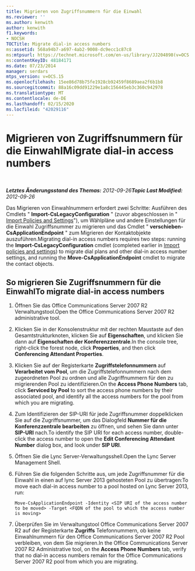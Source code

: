 ```yaml
---
title: Migrieren von Zugriffsnummern für die Einwahl
ms.reviewer: ''
ms.author: kenwith
author: kenwith
f1.keywords:
- NOCSH
TOCTitle: Migrate dial-in access numbers
ms:assetid: 568a94b7-a697-4ab2-9008-dc9ecc1c87c8
ms:mtpsurl: https://technet.microsoft.com/en-us/library/JJ204898(v=OCS.15)
ms:contentKeyID: 48184171
ms.date: 07/23/2014
manager: serdars
mtps_version: v=OCS.15
ms.openlocfilehash: 15ee86d78b75fe1928cb92459f8689aea2f6b1b8
ms.sourcegitcommit: 88a16c09dd91229e1a8c156445eb3c360c942978
ms.translationtype: MT
ms.contentlocale: de-DE
ms.lasthandoff: 02/15/2020
ms.locfileid: "42029116"
---
```

<div data-xmlns="http://www.w3.org/1999/xhtml">

<div class="topic" data-xmlns="http://www.w3.org/1999/xhtml" data-msxsl="urn:schemas-microsoft-com:xslt" data-cs="http://msdn.microsoft.com/">

<div data-asp="http://msdn2.microsoft.com/asp">

# <a name="migrate-dial-in-access-numbers"></a><span data-ttu-id="1ed1b-102">Migrieren von Zugriffsnummern für die Einwahl</span><span class="sxs-lookup"><span data-stu-id="1ed1b-102">Migrate dial-in access numbers</span></span>

</div>

<div id="mainSection">

<div id="mainBody">

<span> </span>

<span data-ttu-id="1ed1b-103">_**Letztes Änderungsstand des Themas:** 2012-09-26_</span><span class="sxs-lookup"><span data-stu-id="1ed1b-103">_**Topic Last Modified:** 2012-09-26_</span></span>

<span data-ttu-id="1ed1b-104">Das Migrieren von Einwahlnummern erfordert zwei Schritte: Ausführen des Cmdlets " **Import-CsLegacyConfiguration** " (zuvor abgeschlossen in " [Import Policies and Settings](import-policies-and-settings.md)"), um Wählpläne und andere Einstellungen für die Einwahl Zugriffsnummer zu migrieren und das Cmdlet " **verschieben-CsApplicationEndpoint** " zum Migrieren der Kontaktobjekte auszuführen.</span><span class="sxs-lookup"><span data-stu-id="1ed1b-104">Migrating dial-in access numbers requires two steps: running the **Import-CsLegacyConfiguration** cmdlet (completed earlier in [Import policies and settings](import-policies-and-settings.md)) to migrate dial plans and other dial-in access number settings, and running the **Move-CsApplicationEndpoint** cmdlet to migrate the contact objects.</span></span>

<div>

## <a name="to-migrate-dial-in-access-numbers"></a><span data-ttu-id="1ed1b-105">So migrieren Sie Zugriffsnummern für die Einwahl</span><span class="sxs-lookup"><span data-stu-id="1ed1b-105">To migrate dial-in access numbers</span></span>

1.  <span data-ttu-id="1ed1b-106">Öffnen Sie das Office Communications Server 2007 R2 Verwaltungstool.</span><span class="sxs-lookup"><span data-stu-id="1ed1b-106">Open the Office Communications Server 2007 R2 administrative tool.</span></span>

2.  <span data-ttu-id="1ed1b-107">Klicken Sie in der Konsolenstruktur mit der rechten Maustaste auf den Gesamtstrukturknoten, klicken Sie auf **Eigenschaften**, und klicken Sie dann auf **Eigenschaften der Konferenzzentrale**.</span><span class="sxs-lookup"><span data-stu-id="1ed1b-107">In the console tree, right-click the forest node, click **Properties**, and then click **Conferencing Attendant Properties**.</span></span>

3.  <span data-ttu-id="1ed1b-108">Klicken Sie auf der Registerkarte **Zugriffstelefonnummern** auf **Verarbeitet vom Pool**, um die Zugriffstelefonnummern nach dem zugeordneten Pool zu ordnen und alle Zugriffnummern für den zu migrierenden Pool zu identifizieren.</span><span class="sxs-lookup"><span data-stu-id="1ed1b-108">On the **Access Phone Numbers** tab, click **Serviced by Pool** to sort the access phone numbers by their associated pool, and identify all the access numbers for the pool from which you are migrating.</span></span>

4.  <span data-ttu-id="1ed1b-109">Zum Identifizieren der SIP-URI für jede Zugriffsnummer doppelklicken Sie auf die Zugriffsnummer, um das Dialogfeld **Nummer für die Konferenzzentrale bearbeiten** zu öffnen, und sehen Sie dann unter **SIP-URI** nach.</span><span class="sxs-lookup"><span data-stu-id="1ed1b-109">To identify the SIP URI for each access number, double-click the access number to open the **Edit Conferencing Attendant Number** dialog box, and look under **SIP URI**.</span></span>

5.  <span data-ttu-id="1ed1b-110">Öffnen Sie die Lync Server-Verwaltungsshell.</span><span class="sxs-lookup"><span data-stu-id="1ed1b-110">Open the Lync Server Management Shell.</span></span>

6.  <span data-ttu-id="1ed1b-111">Führen Sie die folgenden Schritte aus, um jede Zugriffsnummer für die Einwahl in einen auf lync Server 2013 gehosteten Pool zu übertragen:</span><span class="sxs-lookup"><span data-stu-id="1ed1b-111">To move each dial-in access number to a pool hosted on Lync Server 2013, run:</span></span>
    
        Move-CsApplicationEndpoint -Identity <SIP URI of the access number to be moved> -Target <FQDN of the pool to which the access number is moving>

7.  <span data-ttu-id="1ed1b-112">Überprüfen Sie im Verwaltungstool Office Communications Server 2007 R2 auf der Registerkarte **Zugriffs** Telefonnummern, ob keine Einwahlnummern für den Office Communications Server 2007 R2 Pool verbleiben, von dem Sie migrieren.</span><span class="sxs-lookup"><span data-stu-id="1ed1b-112">In the Office Communications Server 2007 R2 Administrative tool, on the **Access Phone Numbers** tab, verify that no dial-in access numbers remain for the Office Communications Server 2007 R2 pool from which you are migrating.</span></span>

</div>

</div>

<span> </span>

</div>

</div>

</div>

